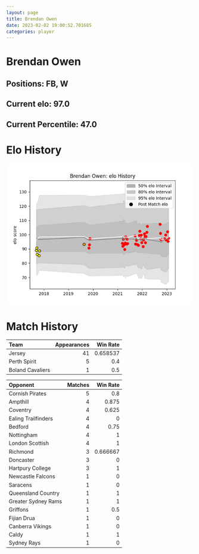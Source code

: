 ```yaml
---  
layout: page  
title: Brendan Owen  
date: 2023-02-02 19:00:52.701685  
categories: player  
---
```

# Brendan Owen

## Positions: FB, W

## Current elo: 97.0

## Current Percentile: 47.0

# Elo History


![elo history](history_BrendanOwen.png)
# Match History


| Team             |   Appearances |   Win Rate |
|:-----------------|--------------:|-----------:|
| Jersey           |            41 |   0.658537 |
| Perth Spirit     |             5 |   0.4      |
| Boland Cavaliers |             1 |   0.5      |

| Opponent            |   Matches |   Win Rate |
|:--------------------|----------:|-----------:|
| Cornish Pirates     |         5 |   0.8      |
| Ampthill            |         4 |   0.875    |
| Coventry            |         4 |   0.625    |
| Ealing Trailfinders |         4 |   0        |
| Bedford             |         4 |   0.75     |
| Nottingham          |         4 |   1        |
| London Scottish     |         4 |   1        |
| Richmond            |         3 |   0.666667 |
| Doncaster           |         3 |   0        |
| Hartpury College    |         3 |   1        |
| Newcastle Falcons   |         1 |   0        |
| Saracens            |         1 |   0        |
| Queensland Country  |         1 |   1        |
| Greater Sydney Rams |         1 |   1        |
| Griffons            |         1 |   0.5      |
| Fijian Drua         |         1 |   0        |
| Canberra Vikings    |         1 |   0        |
| Caldy               |         1 |   1        |
| Sydney Rays         |         1 |   0        |